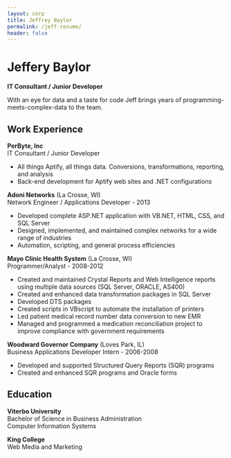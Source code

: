 ```yaml
---
layout: corp
title: Jeffrey Baylor
permalink: /jeff-resume/
header: false
---
```


# Jeffery Baylor #
**IT Consultant / Junior Developer**

With an eye for data and a taste for code Jeff brings years of programming-meets-complex-data to the team.

Work Experience
---------------

**PerByte, Inc**  
IT Consultant / Junior Developer

 - All things Aptify, all things data. Conversions, transformations, reporting, and analysis
 - Back-end development for Aptify web sites and .NET configurations

**Adoni Networks** (La Crosse, WI)  
Network Engineer / Applications Developer - 2013

- Developed complete ASP.NET application with VB.NET, HTML, CSS, and SQL Server
- Designed, implemented, and maintained complex networks for a wide range of industries
- Automation, scripting, and general process efficiencies

**Mayo Clinic Health System** (La Crosse, WI)  
Programmer/Analyst - 2008-2012

- Created and maintained Crystal Reports and Web Intelligence reports using multiple data sources (SQL Server, ORACLE, AS400)
- Created and enhanced data transformation packages in SQL Server
- Developed DTS packages
- Created scripts in VBscript to automate the installation of printers
- Led patient medical record number data conversion to new EMR
- Managed and programmed a medication reconciliation project to improve compliance with government requirements

**Woodward Governor Company** (Loves Park, IL)  
Business Applications Developer Intern - 2006-2008

- Developed and supported Structured Query Reports (SQR) programs
- Created and enhanced SQR programs and Oracle forms

Education
---------

**Viterbo University**  
Bachelor of Science in Business Administration  
Computer Information Systems

**King College**  
Web Media and Marketing
